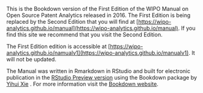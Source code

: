 This is the Bookdown version of the First Edition of the WIPO Manual on Open Source Patent Analytics released in 2016. The First Edition is being replaced by the Second Edition that you will find at [https://wipo-analytics.github.io/manual](https://wipo-analytics.github.io/manual). If you find this site we recommend that you visit the Second Edition.

The First Edition edition is accessible at [https://wipo-analytics.github.io/namualv1](https://wipo-analytics.github.io/manualv1). It will not be updated. 

The Manual was written in Rmarkdown in RStudio and built for electronic publication in the [RStudio Preview version](https://www.rstudio.com/products/rstudio/download/preview/) using the Bookdown package by [Yihui Xie](https://github.com/rstudio/bookdown) . For more information visit the [Bookdown website](http://www.bookdown.org).
